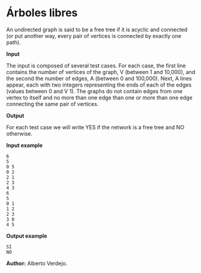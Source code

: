 # Árboles libres

An undirected graph is said to be a free tree if it is acyclic and connected (or put another way, every pair of vertices is connected by exactly one path).

**Input**

The input is composed of several test cases. For each case, the first line contains the number of vertices of the graph, V (between 1 and 10,000), and the second the number of edges, A (between 0 and 100,000). Next, A lines appear, each with two integers representing the ends of each of the edges (values between 0 and V 1). The graphs do not contain edges from one vertex to itself and no more than one edge than one or more than one edge connecting the same pair of vertices.

**Output**

For each test case we will write YES if the network is a free tree and NO otherwise.

**Input example**

    6
    5
    0 5
    0 2
    2 1
    2 3
    4 3
    6
    5
    0 1
    1 2
    2 3
    3 0
    4 5

**Output example**

    SI
    NO

**Author:** Alberto Verdejo.
